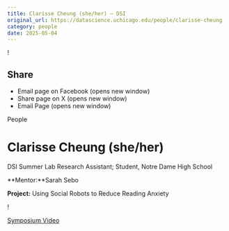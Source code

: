 ```yaml
---
title: Clarisse Cheung (she/her) – DSI
original_url: https://datascience.uchicago.edu/people/clarisse-cheung
category: people
date: 2025-05-04
---
```


<!-- Table-like structure detected -->

!

## Share

* Email page on Facebook (opens new window)
* Share page on X (opens new window)
* Email Page (opens new window)

<!-- Table-like structure detected -->

People

# Clarisse Cheung (she/her)

DSI Summer Lab Research Assistant; Student, Notre Dame High School

**Mentor:**Sarah Sebo

**Project:** Using Social Robots to Reduce Reading Anxiety

!

[Symposium Video](https://youtu.be/VBM-dOP24kQ)